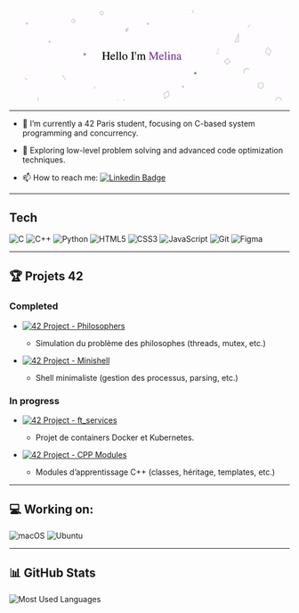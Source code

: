 <!-- Bannière ou image principale -->
<p align="center">
  <img src="https://github.com/Melinaaam/Melinaaam/blob/main/imgs/acc_git.gif"
  alt="Hi, I'm Melina 👋 "/>
</p>

---

- :telescope: I’m currently a 42 Paris student, focusing on C-based system programming and concurrency.

- :seedling: Exploring low-level problem solving and advanced code optimization techniques.

- :mailbox: How to reach me: [![Linkedin Badge](https://img.shields.io/badge/-Linkedin-blue?style=flat&logo=Linkedin&logoColor=white)](https://www.linkedin.com/in/melina-motylewski/)

___
## Tech

<p align="left">
  <!-- C -->
  <img src="https://img.shields.io/badge/C-27338e?style=for-the-badge&logo=c&logoColor=white" alt="C"/>
  <!-- C++ -->
  <img src="https://img.shields.io/badge/C++-00599C?style=for-the-badge&logo=c%2B%2B&logoColor=white" alt="C++"/>
  <!-- Python -->
  <img src="https://img.shields.io/badge/Python-306998?style=for-the-badge&logo=python&logoColor=white" alt="Python"/>
  <!-- HTML5 -->
  <img src="https://img.shields.io/badge/HTML5-E34F26?style=for-the-badge&logo=html5&logoColor=white" alt="HTML5"/>
  <!-- CSS3 -->
  <img src="https://img.shields.io/badge/CSS3-264de4?style=for-the-badge&logo=css3&logoColor=white" alt="CSS3"/>
  <!-- JavaScript -->
  <img src="https://img.shields.io/badge/Javascript-F7DF1E?style=for-the-badge&logo=javascript&logoColor=black" alt="JavaScript"/>
  <!-- Git -->
  <img src="https://img.shields.io/badge/Git-F05033?style=for-the-badge&logo=git&logoColor=white" alt="Git"/>
  <!-- Figma -->
  <img src="https://img.shields.io/badge/Figma-1D1D1D?style=for-the-badge&logo=figma&logoColor=white" alt="Figma"/>
</p>

---

## 🏆 Projets 42

### Completed

- [![42 Project - Philosophers](https://img.shields.io/badge/Philosophers-Completed-brightgreen?style=for-the-badge)](https://github.com/votre_compte_github/philosophers)
  - Simulation du problème des philosophes (threads, mutex, etc.)

- [![42 Project - Minishell](https://img.shields.io/badge/Minishell-Completed-brightgreen?style=for-the-badge)](https://github.com/votre_compte_github/minishell)
  - Shell minimaliste (gestion des processus, parsing, etc.)

### In progress

- [![42 Project - ft_services](https://img.shields.io/badge/ft__services-In%20Progress-blue?style=for-the-badge)](https://github.com/votre_compte_github/ft_services)
  - Projet de containers Docker et Kubernetes.

- [![42 Project - CPP Modules](https://img.shields.io/badge/CPP%20Modules-In%20Progress-blue?style=for-the-badge)](https://github.com/votre_compte_github/cpp_modules)
  - Modules d’apprentissage C++ (classes, héritage, templates, etc.)

---

## 💻 Working on:

<p>
  <!-- macOS -->
  <img src="https://img.shields.io/badge/macOS-000000?style=for-the-badge&logo=apple&logoColor=white" alt="macOS"/>

  <!-- Ubuntu -->
  <img src="https://img.shields.io/badge/Ubuntu-E95420?style=for-the-badge&logo=ubuntu&logoColor=white" alt="Ubuntu"/>
</p>

---

## 📊 GitHub Stats

<p align="left">
  <img
    src="https://github-readme-stats.vercel.app/api/top-langs/?username=VotreIdentifiantGitHub&layout=compact&theme=dark"
    alt="Most Used Languages"
    width="400px"
  />
</p>

